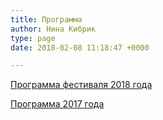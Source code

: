 ```yaml
---
title: Программа
author: Нина Кибрик
type: page
date: 2018-02-08 11:18:47 +0000

---
```

[Программа фестиваля 2018 года]() 

[Программа 2017 года](http://nikolinden.ru/programma/programma-2017-goda/ "Программа 2017 года")